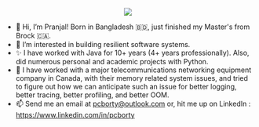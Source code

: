<p align="center">
  <a href="https://skillicons.dev">
    <img src="https://skillicons.dev/icons?i=java,python,ts,spring,hibernate,tensorflow,kafka,react,aws,git,docker,jenkins,gradle,prometheus,vim" />
  </a>
</p>

- 👋 Hi, I’m Pranjal! Born in Bangladesh 🇧🇩, just finished my Master's from Brock 🇨🇦.
- 👀 I’m interested in building resilient software systems.
- ✨ I have worked with Java for 10+ years (4+ years professionally). Also, did numerous personal and academic projects with Python.
- 🌱 I have worked with a major telecommunications networking equipment company in Canada, with their memory related system issues, and tried to figure out how we can anticipate such an issue for better logging, better tracing, better profiling, and better OOM.
- 📫 Send me an email at pcborty@outlook.com or, hit me up on LinkedIn : https://www.linkedin.com/in/pcborty 

<!---
pranjalcborty/pranjalcborty is a ✨ special ✨ repository because its `README.md` (this file) appears on your GitHub profile.
You can click the Preview link to take a look at your changes.
--->
